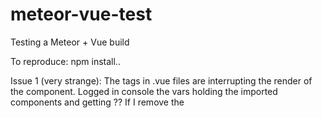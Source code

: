 # meteor-vue-test
Testing a Meteor + Vue build

To reproduce: npm install..

Issue 1 (very strange):
The <style></style> tags in .vue files are interrupting the render of the component.
Logged in console the vars holding the imported components and getting <style type="text/css"></style>??
If I remove the <style> tags completely from components, everything renders fine.
